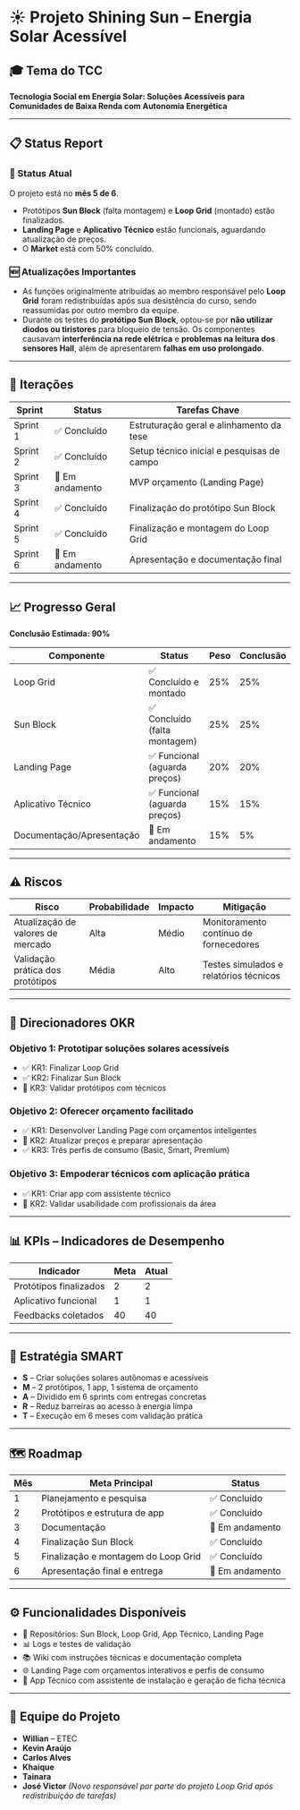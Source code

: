 # ☀️ Projeto Shining Sun – Energia Solar Acessível

## 🎓 Tema do TCC
**Tecnologia Social em Energia Solar: Soluções Acessíveis para Comunidades de Baixa Renda com Autonomia Energética**

---

## 📋 Status Report

### 📌 Status Atual
O projeto está no **mês 5 de 6**.

- Protótipos **Sun Block** (falta montagem) e **Loop Grid** (montado) estão finalizados.
- **Landing Page** e **Aplicativo Técnico** estão funcionais, aguardando atualização de preços.
- O **Market** está com 50% concluído.

### 🆕 Atualizações Importantes
- As funções originalmente atribuídas ao membro responsável pelo **Loop Grid** foram redistribuídas após sua desistência do curso, sendo reassumidas por outro membro da equipe.
- Durante os testes do **protótipo Sun Block**, optou-se por **não utilizar diodos ou tiristores** para bloqueio de tensão. Os componentes causavam **interferência na rede elétrica** e **problemas na leitura dos sensores Hall**, além de apresentarem **falhas em uso prolongado**.

---

## 🔁 Iterações

| Sprint    | Status         | Tarefas Chave                             |
|-----------|----------------|-------------------------------------------|
| Sprint 1  | ✅ Concluído    | Estruturação geral e alinhamento da tese |
| Sprint 2  | ✅ Concluído    | Setup técnico inicial e pesquisas de campo |
| Sprint 3  | 🔄 Em andamento | MVP orçamento (Landing Page)             |
| Sprint 4  | ✅ Concluído    | Finalização do protótipo Sun Block        |
| Sprint 5  | ✅ Concluído    | Finalização e montagem do Loop Grid       |
| Sprint 6  | 🔄 Em andamento | Apresentação e documentação final         |

---

## 📈 Progresso Geral
**Conclusão Estimada: 90%**

| Componente              | Status                           | Peso | Conclusão |
|-------------------------|----------------------------------|------|-----------|
| Loop Grid               | ✅ Concluído e montado           | 25%  | 25%       |
| Sun Block               | ✅ Concluído (falta montagem)    | 25%  | 25%       |
| Landing Page            | ✅ Funcional (aguarda preços)    | 20%  | 20%       |
| Aplicativo Técnico      | ✅ Funcional (aguarda preços)    | 15%  | 15%       |
| Documentação/Apresentação | 🔄 Em andamento                | 15%  | 5%        |

---

## ⚠️ Riscos

| Risco                          | Probabilidade | Impacto | Mitigação                                |
|-------------------------------|---------------|---------|-------------------------------------------|
| Atualização de valores de mercado | Alta       | Médio   | Monitoramento contínuo de fornecedores    |
| Validação prática dos protótipos | Média      | Alto    | Testes simulados e relatórios técnicos    |

---

## 🎯 Direcionadores OKR

### Objetivo 1: Prototipar soluções solares acessíveis
- ✅ KR1: Finalizar Loop Grid  
- ✅ KR2: Finalizar Sun Block  
- 🔄 KR3: Validar protótipos com técnicos

### Objetivo 2: Oferecer orçamento facilitado
- ✅ KR1: Desenvolver Landing Page com orçamentos inteligentes  
- 🔄 KR2: Atualizar preços e preparar apresentação  
- ✅ KR3: Três perfis de consumo (Basic, Smart, Premium)

### Objetivo 3: Empoderar técnicos com aplicação prática
- ✅ KR1: Criar app com assistente técnico  
- 🔄 KR2: Validar usabilidade com profissionais da área

---

## 📊 KPIs – Indicadores de Desempenho

| Indicador             | Meta | Atual |
|-----------------------|------|-------|
| Protótipos finalizados| 2    | 2     |
| Aplicativo funcional  | 1    | 1     |
| Feedbacks coletados   | 40   | 40    |

---

## 🎯 Estratégia SMART

- **S** – Criar soluções solares autônomas e acessíveis  
- **M** – 2 protótipos, 1 app, 1 sistema de orçamento  
- **A** – Dividido em 6 sprints com entregas concretas  
- **R** – Reduz barreiras ao acesso à energia limpa  
- **T** – Execução em 6 meses com validação prática  

---

## 🗺️ Roadmap

| Mês | Meta Principal                     | Status         |
|-----|------------------------------------|----------------|
| 1   | Planejamento e pesquisa            | ✅ Concluído    |
| 2   | Protótipos e estrutura de app      | ✅ Concluído    |
| 3   | Documentação                       | 🔄 Em andamento |
| 4   | Finalização Sun Block              | ✅ Concluído    |
| 5   | Finalização e montagem do Loop Grid| ✅ Concluído    |
| 6   | Apresentação final e entrega       | 🔄 Em andamento |

---

## ⚙️ Funcionalidades Disponíveis

- 📁 Repositórios: Sun Block, Loop Grid, App Técnico, Landing Page  
- 📊 Logs e testes de validação  
- 📚 Wiki com instruções técnicas e documentação completa  
- 🌐 Landing Page com orçamentos interativos e perfis de consumo  
- 📱 App Técnico com assistente de instalação e geração de ficha técnica  

---

## 👥 Equipe do Projeto

- **Willian** – ETEC  
- **Kevin Araújo**  
- **Carlos Alves**  
- **Khaique**  
- **Tainara**  
- **José Victor** *(Novo responsável por parte do projeto Loop Grid após redistribuição de tarefas)*
